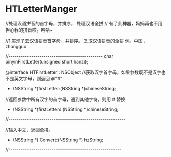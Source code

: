 HTLetterManger
==============

//处理汉语拼音的首字母，并排序， 处理汉语全拼
// 有了此神器，妈妈再也不用担心我的拼音啦。哈哈~

//1.实现了去汉语拼音首字母，并排序。 
2.取汉语拼音的全拼  例。中国， zhongguo

//----------------------------------------------
char pinyinFirstLetter(unsigned short hanzi);

@interface HTFirstLetter : NSObject
//获取汉字首字母，如果参数既不是汉字也不是英文字母，则返回 @“#”
+ (NSString *)firstLetter:(NSString *)chineseString;

//返回参数中所有汉字的首字母，遇到其他字符，则用 # 替换
+ (NSString *)firstLetters:(NSString *)chineseString;

//---------------------------------------------------------

//输入中文，返回全拼。
+ (NSString *) Convert:(NSString *) hzString;

//-------------------------------------------------------
